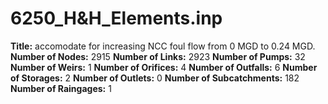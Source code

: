 # 6250_H&H_Elements.inp
**Title:** accomodate for increasing NCC foul flow from 0 MGD to 0.24 MGD.
**Number of Nodes:** 2915
**Number of Links:** 2923
**Number of Pumps:** 32
**Number of Weirs:** 1
**Number of Orifices:** 4
**Number of Outfalls:** 6
**Number of Storages:** 2
**Number of Outlets:** 0
**Number of Subcatchments:** 182
**Number of Raingages:** 1

